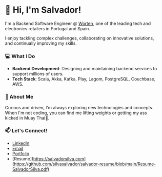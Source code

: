 # 👋 Hi, I'm Salvador!

I'm a Backend Software Engineer @ [Worten](https://www.worten.pt), one of the leading tech and electronics retailers in Portugal and Spain.

I enjoy tackling complex challenges, collaborating on innovative solutions, and continually improving my skills.

### 💻 What I Do
- **Backend Development**: Designing and maintaining backend services to support millions of users.
- **Tech Stack**: Scala, Akka, Kafka, Play, Lagom, PostgreSQL, Couchbase, AWS.

### 🌱 About Me
Curious and driven, I’m always exploring new technologies and concepts. When I'm not coding, you can find me lifting weights or getting my ass kicked in Muay Thai🥊.

### 📫 Let's Connect!
- [LinkedIn](https://www.linkedin.com/in/salvadorvsilva/)
- [Email](mailto:salvadorvilarsilva@gmail.com)
- [Portfolio](https://salvadorsilva.com)
- [Resume](https://salvadorsilva.com](https://github.com/silvasalvador/salvador-resume/blob/main/Resume-SalvadorSilva.pdf)
